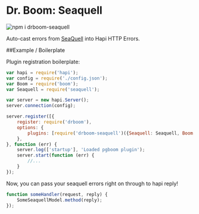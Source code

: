 # Dr. Boom: Seaquell

![npm i drboom-seaquell](https://nodei.co/npm/drboom-seaquell.png)

Auto-cast errors from [SeaQuell](https://github.com/fritzy/seaquell) into Hapi HTTP Errors.

##Example / Boilerplate

Plugin registration boilerplate:

```javascript
var hapi = require('hapi');
var config = require('./config.json');
var Boom = require('boom');
var Seaquell = require('seaquell');

var server = new hapi.Server();
server.connection(config);

server.register([{
    register: require('drboom'), 
    options: {
        plugins: [require('drboom-seaquell')({Seaquell: Seaquell, Boom: Boom})]
    },
}, function (err) {
    server.log(['startup'], 'Loaded pgboom plugin');
    server.start(function (err) {
        //...
    }
});
```

Now, you can pass your seaquell errors right on through to hapi reply!

```javascript
function someHandler(request, reply) {
    SomeSeaquellModel.method(reply);
});
```


